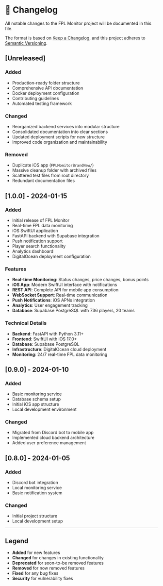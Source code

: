 # 📝 Changelog

All notable changes to the FPL Monitor project will be documented in this file.

The format is based on [Keep a Changelog](https://keepachangelog.com/en/1.0.0/),
and this project adheres to [Semantic Versioning](https://semver.org/spec/v2.0.0.html).

## [Unreleased]

### Added
- Production-ready folder structure
- Comprehensive API documentation
- Docker deployment configuration
- Contributing guidelines
- Automated testing framework

### Changed
- Reorganized backend services into modular structure
- Consolidated documentation into clear sections
- Updated deployment scripts for new structure
- Improved code organization and maintainability

### Removed
- Duplicate iOS app (`FPLMonitorBrandNew/`)
- Massive cleanup folder with archived files
- Scattered test files from root directory
- Redundant documentation files

## [1.0.0] - 2024-01-15

### Added
- Initial release of FPL Monitor
- Real-time FPL data monitoring
- iOS SwiftUI application
- FastAPI backend with Supabase integration
- Push notification support
- Player search functionality
- Analytics dashboard
- DigitalOcean deployment configuration

### Features
- **Real-time Monitoring**: Status changes, price changes, bonus points
- **iOS App**: Modern SwiftUI interface with notifications
- **REST API**: Complete API for mobile app consumption
- **WebSocket Support**: Real-time communication
- **Push Notifications**: iOS APNs integration
- **Analytics**: User engagement tracking
- **Database**: Supabase PostgreSQL with 736 players, 20 teams

### Technical Details
- **Backend**: FastAPI with Python 3.11+
- **Frontend**: SwiftUI with iOS 17.0+
- **Database**: Supabase PostgreSQL
- **Infrastructure**: DigitalOcean cloud deployment
- **Monitoring**: 24/7 real-time FPL data monitoring

## [0.9.0] - 2024-01-10

### Added
- Basic monitoring service
- Database schema setup
- Initial iOS app structure
- Local development environment

### Changed
- Migrated from Discord bot to mobile app
- Implemented cloud backend architecture
- Added user preference management

## [0.8.0] - 2024-01-05

### Added
- Discord bot integration
- Local monitoring service
- Basic notification system

### Changed
- Initial project structure
- Local development setup

---

## Legend

- **Added** for new features
- **Changed** for changes in existing functionality
- **Deprecated** for soon-to-be removed features
- **Removed** for now removed features
- **Fixed** for any bug fixes
- **Security** for vulnerability fixes
